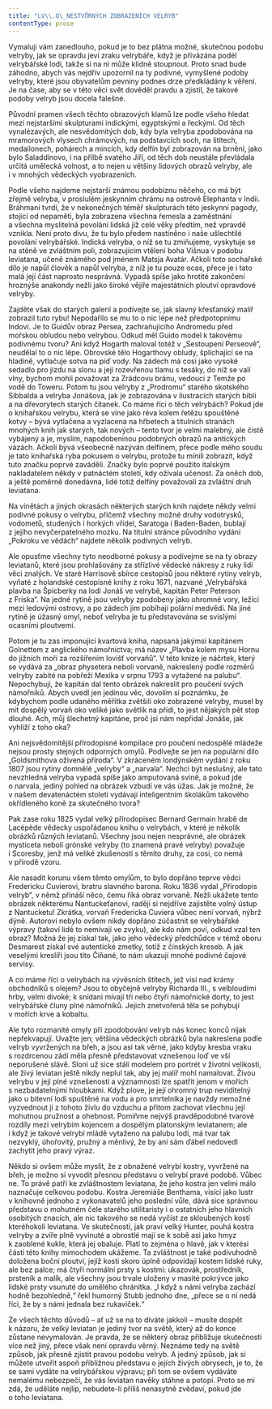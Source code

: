 ```yaml
---
title: "LV\\.O\_NESTVŮRNÝCH ZOBRAZENÍCH VELRYB"
contentType: prose
---
```


Vymaluji vám zanedlouho, pokud je to bez plátna možné, skutečnou podobu velryby, jak se opravdu jeví zraku velrybáře, když je přivázána podél velrybářské lodi, takže si na ni může klidně stoupnout. Proto snad bude záhodno, abych vás nejdřív upozornil na ty podivné, vymyšlené podoby velryby, které jsou obyvatelům pevniny podnes drze předkládány k věření. Je na čase, aby se v této věci svět dověděl pravdu a zjistil, že takové podoby velryb jsou docela falešné.

Původní pramen všech těchto obrazových klamů lze podle všeho hledat mezi nejstaršími skulpturami indickými, egyptskými a řeckými. Od těch vynalézavých, ale nesvědomitých dob, kdy byla velryba zpodobována na mramorových vlysech chrámových, na podstavcích soch, na štítech, medailonech, pohárech a mincích, kdy delfín byl zobrazován na brnění, jako bylo Saladdínovo, i na přílbě svatého Jiří, od těch dob neustále převládala určitá umělecká volnost, a to nejen u většiny lidových obrazů velryby, ale i v mnohých vědeckých vyobrazeních.

Podle všeho najdeme nejstarší známou podobiznu něčeho, co má být zřejmě velryba, v proslulém jeskynním chrámu na ostrově Elephanta v Indii. Bráhmani tvrdí, že v nekonečných téměř skulpturách této jeskynní pagody, stojící od nepaměti, byla zobrazena všechna řemesla a zaměstnání a všechna myslitelná povolání lidská již celé věky předtím, než vpravdě vznikla. Není proto divu, že tu bylo předem nastíněno i naše ušlechtilé povolání velrybářské. Indická velryba, o níž se tu zmiňujeme, vyskytuje se na stěně ve zvláštním poli, zobrazujícím vtělení boha Višnua v podobu leviatana, učeně známého pod jménem Matsja Avatár. Ačkoli toto sochařské dílo je napůl člověk a napůl velryba, z níž je tu pouze ocas, přece je i tato malá její část naprosto nesprávná. Vypadá spíše jako hrotité zakončení hroznýše anakondy nežli jako široké vějíře majestátních ploutví opravdové velryby.

Zajděte však do starých galerií a podívejte se, jak slavný křesťanský malíř zobrazil tuto rybu! Nepodařilo se mu to o nic lépe než předpotopnímu Indovi. Je to Guidův obraz Persea, zachraňujícího Andromedu před mořskou obludou nebo velrybou. Odkud měl Guido model k takovému podivnému tvoru? Ani když Hogarth maloval totéž v „Sestoupení Perseově“, neudělal to o nic lépe. Obrovské tělo Hogarthovy obludy, šplíchající se na hladině, vytlačuje sotva na píď vody. Na zádech má cosi jako vysoké sedadlo pro jízdu na slonu a její rozevřenou tlamu s tesáky, do níž se valí vlny, bychom mohli považovat za Zrádcovu bránu, vedoucí z Temže po vodě do Toweru. Potom tu jsou velryby z „Prodromu“ starého skotského Sibbalda a velryba Jonášova, jak je zobrazována v ilustracích starých biblí a na dřevorytech starých čítanek. Co máme říci o těch velrybách? Pokud jde o knihařskou velrybu, která se vine jako réva kolem řetězu spouštěné kotvy – bývá vytlačena a vyzlacena na hřbetech a titulních stranách mnohých knih jak starých, tak nových – tento tvor je velmi malebný, ale čistě vybájený a je, myslím, napodobeninou podobných obrazů na antických vázách. Ačkoli bývá všeobecně nazýván delfínem, přece podle mého soudu je tato knihařská ryba pokusem o velrybu, protože tu mínili zobrazit, když tuto značku poprvé zaváděli. Značky bylo poprvé použito italským nakladatelem někdy v patnáctém století, kdy ožívala učenost. Za oněch dob, a ještě poměrně donedávna, lidé totiž delfíny považovali za zvláštní druh leviatana.

Na vinětách a jiných okrasách některých starých knih najdete někdy velmi podivné pokusy o velrybu, přičemž všechny možné druhy vodotrysků, vodometů, studených i horkých vřídel, Saratoga i Baden-Baden, bublají z jejího nevyčerpatelného mozku. Na titulní stránce původního vydání „Pokroku ve vědách“ najdete několik podivných velryb.

Ale opusťme všechny tyto neodborné pokusy a podívejme se na ty obrazy leviatanů, které jsou prohlašovány za střízlivé vědecké nákresy z ruky lidí věci znalých. Ve staré Harrisově sbírce cestopisů jsou některé rytiny velryb, vyňaté z holandské cestopisné knihy z roku 1671, nazvané „Velrybářská plavba na Špicberky na lodi Jonáš ve velrybě, kapitán Peter Peterson z Fríska“. Na jedné rytině jsou velryby zpodobeny jako ohromné vory, ležící mezi ledovými ostrovy, a po zádech jim pobíhají polární medvědi. Na jiné rytině je úžasný omyl, neboť velryba je tu představována se svislými ocasními ploutvemi.

Potom je tu zas imponující kvartová kniha, napsaná jakýmsi kapitánem Golnettem z anglického námořnictva; má název „Plavba kolem mysu Hornu do jižních moří za rozšířením lovišť vorvaňů“. V této knize je náčrtek, který se vydává za „obraz physetera neboli vorvaně, nakreslený podle rozměrů velryby zabité na pobřeží Mexika v srpnu 1793 a vytažené na palubu“. Nepochybuji, že kapitán dal tento obrázek nakreslit pro poučení svých námořníků. Abych uvedl jen jedinou věc, dovolím si poznámku, že kdybychom podle udaného měřítka zvětšili oko zobrazené velryby, musel by mít dospělý vorvaň oko veliké jako světlík na přídi, to jest nějakých pět stop dlouhé. Ach, můj šlechetný kapitáne, proč jsi nám nepřidal Jonáše, jak vyhlíží z toho oka?

Ani nejsvědomitější přírodopisné kompilace pro poučení nedospělé mládeže nejsou prosty stejných odporných omylů. Podívejte se jen na populární dílo „Goldsmithova oživená příroda“. V zkráceném londýnském vydání z roku 1807 jsou rytiny domnělé „velryby“ a „narvala“. Nechci být neslušný, ale tato nevzhledná velryba vypadá spíše jako amputovaná svině, a pokud jde o narvala, jediný pohled na obrázek vzbudí ve vás úžas. Jak je možné, že v našem devatenáctém století vydávají inteligentním školákům takového okřídleného koně za skutečného tvora?

Pak zase roku 1825 vydal velký přírodopisec Bernard Germain hrabě de Lacépѐde vědecky uspořádanou knihu o velrybách, v které je několik obrázků různých leviatanů. Všechny jsou nejen nesprávné, ale obrázek mysticeta neboli grónské velryby (to znamená pravé velryby) považuje i Scoresby, jenž má veliké zkušenosti s těmito druhy, za cosi, co nemá v přírodě vzoru.

Ale nasadit korunu všem těmto omylům, to bylo dopřáno teprve vědci Fredericku Cuvierovi, bratru slavného barona. Roku 1836 vydal „Přírodopis velryb“, v němž přináší něco, čemu říká obraz vorvaně. Nežli ukážete tento obrázek některému Nantuckeťanovi, raději si nejdříve zajistěte volný ústup z Nantucketu! Zkrátka, vorvaň Fredericka Cuviera vůbec není vorvaň, nýbrž dýně. Autorovi nebylo ovšem nikdy dopřáno zúčastnit se velrybářské výpravy (takoví lidé to nemívají ve zvyku), ale kdo nám poví, odkud vzal ten obraz? Možná že jej získal tak, jako jeho vědecký předchůdce v témž oboru Desmarest získal své autentické zmetky, totiž z čínských kreseb. A jak veselými kreslíři jsou tito Číňané, to nám ukazují mnohé podivné čajové servisy.

A co máme říci o velrybách na vývěsních štítech, jež visí nad krámy obchodníků s olejem? Jsou to obyčejně velryby Richarda III., s velbloudími hrby, velmi divoké; k snídani mívají tři nebo čtyři námořnické dorty, to jest velrybářské čluny plné námořníků. Jejich znetvořená těla se pohybují v mořích krve a kobaltu.

Ale tyto rozmanité omyly při zpodobování velryb nás konec konců nijak nepřekvapují. Uvažte jen; většina vědeckých obrázků byla nakreslena podle velryb vyvržených na břeh, a jsou asi tak věrné, jako kdyby kresba vraku s rozdrcenou zádí měla přesně představovat vznešenou loď ve vší neporušené slávě. Sloni už sice stáli modelem pro portrét v životní velikosti, ale živý leviatan ještě nikdy neplul tak, aby jej malíř mohl namalovat. Živou velrybu v její plné vznešenosti a významnosti lze spatřit jenom v mořích s nezbadatelnými hloubkami. Když plove, je její ohromný trup neviditelný jako u bitevní lodi spuštěné na vodu a pro smrtelníka je navždy nemožné vyzvednout ji z tohoto živlu do vzduchu a přitom zachovat všechnu její mohutnou pružnost a ohebnost. Pomiňme nejvýš pravděpodobné tvarové rozdíly mezi velrybím kojencem a dospělým platonským leviatanem; ale i když je takové velrybí mládě vytaženo na palubu lodi, má tvar tak nezvyklý, úhořovitý, pružný a měnlivý, že by ani sám ďábel nedovedl zachytit jeho pravý výraz.

Někdo si ovšem může myslit, že z obnažené velrybí kostry, vyvržené na břeh, je možno si vyvodit přesnou představu o velrybí pravé podobě. Vůbec ne. To právě patří ke zvláštnostem leviatana, že jeho kostra jen velmi málo naznačuje celkovou podobu. Kostra Jeremiáše Benthama, visící jako lustr v knihovně jednoho z vykonavatelů jeho poslední vůle, dává sice správnou představu o mohutném čele starého utilitaristy i o ostatních jeho hlavních osobitých znacích, ale nic takového se nedá vyčíst ze skloubených kostí kteréhokoli leviatana. Ve skutečnosti, jak praví velký Hunter, pouhá kostra velryby a zvíře plně vyvinuté a obrostlé mají se k sobě asi jako hmyz k zaoblené kukle, která jej obaluje. Platí to zejména o hlavě, jak v kterési části této knihy mimochodem ukážeme. Ta zvláštnost je také podivuhodně doložena boční ploutví, jejíž kosti skoro úplně odpovídají kostem lidské ruky, ale bez palce; má čtyři normální prsty s kostmi: ukazovák, prostředník, prsteník a malík, ale všechny jsou trvale uloženy v masité pokrývce jako lidské prsty vsunuté do umělého chránítka. „I když s námi velryba zachází hodně bezohledně,“ řekl humorný Stubb jednoho dne, „přece se o ní nedá říci, že by s námi jednala bez rukaviček.“

Ze všech těchto důvodů – ať už se na to díváte jakkoli – musíte dospět k názoru, že velký leviatan je jediný tvor na světě, který až do konce zůstane nevymalován. Je pravda, že se některý obraz přibližuje skutečnosti více než jiný, přece však není opravdu věrný. Neznáme tedy na světě způsob, jak přesně zjistit pravou podobu velryb. A jediný způsob, jak si můžete utvořit aspoň přibližnou představu o jejích živých obrysech, je to, že se sami vydáte na velrybářskou výpravu; při tom se ovšem vydáváte nemalému nebezpečí, že vás leviatan navěky stáhne a potopí. Proto se mi zdá, že uděláte nejlíp, nebudete-li příliš nenasytně zvědaví, pokud jde o toho leviatana.
